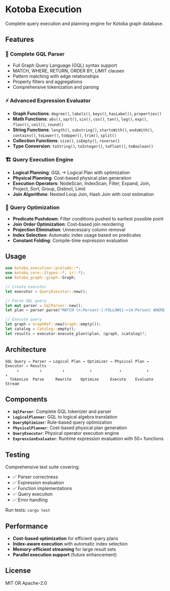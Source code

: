 # Kotoba Execution

Complete query execution and planning engine for Kotoba graph database.

## Features

### 🚀 **Complete GQL Parser**
- Full Graph Query Language (GQL) syntax support
- MATCH, WHERE, RETURN, ORDER BY, LIMIT clauses
- Pattern matching with edge relationships
- Property filters and aggregations
- Comprehensive tokenization and parsing

### ⚡ **Advanced Expression Evaluator**
- **Graph Functions**: `degree()`, `labels()`, `keys()`, `hasLabel()`, `properties()`
- **Math Functions**: `abs()`, `sqrt()`, `sin()`, `cos()`, `tan()`, `log()`, `exp()`, `floor()`, `ceil()`, `round()`
- **String Functions**: `length()`, `substring()`, `startsWith()`, `endsWith()`, `contains()`, `toLower()`, `toUpper()`, `trim()`, `split()`
- **Collection Functions**: `size()`, `isEmpty()`, `reverse()`
- **Type Conversion**: `toString()`, `toInteger()`, `toFloat()`, `toBoolean()`

### 🏗️ **Query Execution Engine**
- **Logical Planning**: GQL → Logical Plan with optimization
- **Physical Planning**: Cost-based physical plan generation
- **Execution Operators**: NodeScan, IndexScan, Filter, Expand, Join, Project, Sort, Group, Distinct, Limit
- **Join Algorithms**: Nested Loop Join, Hash Join with cost estimation

### 🔧 **Query Optimization**
- **Predicate Pushdown**: Filter conditions pushed to earliest possible point
- **Join Order Optimization**: Cost-based join reordering
- **Projection Elimination**: Unnecessary column removal
- **Index Selection**: Automatic index usage based on predicates
- **Constant Folding**: Compile-time expression evaluation

## Usage

```rust
use kotoba_execution::prelude::*;
use kotoba_core::{types::*, ir::*};
use kotoba_graph::graph::Graph;

// Create executor
let executor = QueryExecutor::new();

// Parse GQL query
let mut parser = GqlParser::new();
let plan = parser.parse("MATCH (n:Person)-[:FOLLOWS]->(m:Person) WHERE n.age > 25 RETURN n.name, count(m) ORDER BY n.name LIMIT 10")?;

// Execute query
let graph = GraphRef::new(Graph::empty());
let catalog = Catalog::empty();
let results = executor.execute_plan(&plan, &graph, &catalog)?;
```

## Architecture

```
GQL Query → Parser → Logical Plan → Optimizer → Physical Plan → Executor → Results
     ↓         ↓         ↓           ↓            ↓           ↓          ↓
  Tokenize  Parse     Rewrite    Optimize     Execute    Evaluate   Stream
```

## Components

- **`GqlParser`**: Complete GQL tokenizer and parser
- **`LogicalPlanner`**: GQL to logical algebra translation
- **`QueryOptimizer`**: Rule-based query optimization
- **`PhysicalPlanner`**: Cost-based physical plan generation
- **`QueryExecutor`**: Physical operator execution engine
- **`ExpressionEvaluator`**: Runtime expression evaluation with 50+ functions

## Testing

Comprehensive test suite covering:
- ✅ Parser correctness
- ✅ Expression evaluation
- ✅ Function implementations
- ✅ Query execution
- ✅ Error handling

Run tests: `cargo test`

## Performance

- **Cost-based optimization** for efficient query plans
- **Index-aware execution** with automatic index selection
- **Memory-efficient streaming** for large result sets
- **Parallel execution support** (future enhancement)

## License

MIT OR Apache-2.0